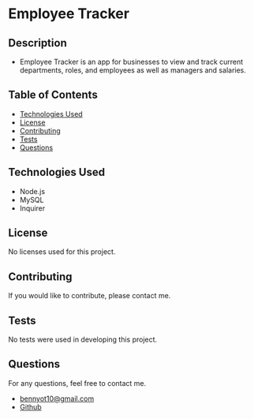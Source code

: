 # Employee Tracker

## Description 
- Employee Tracker is an app for businesses to view and track current departments, roles, and employees as well as managers and salaries.
## Table of Contents
* [Technologies Used](https://github.com/matty-bennett/employee-tracker#technologies-used)
* [License](https://github.com/matty-bennett/employee-tracker#license)
* [Contributing](https://github.com/matty-bennett/employee-tracker#contributing)
* [Tests](https://github.com/matty-bennett/employee-tracker#tests)
* [Questions](https://github.com/matty-bennett/employee-tracker#questions)
## Technologies Used
- Node.js
- MySQL
- Inquirer
## License
No licenses used for this project.
## Contributing
If you would like to contribute, please contact me.
## Tests
No tests were used in developing this project.
## Questions
For any questions, feel free to contact me.
- bennyot10@gmail.com
- [Github](https://github.com/matty-bennett)